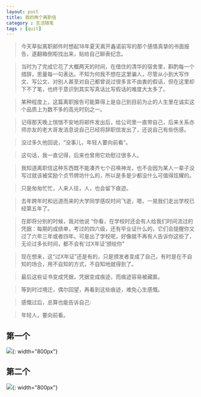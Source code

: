 ```yaml
---
layout: post
title: 我的两个离职信
category : 生活随笔
tags : [quit]
---
```


>今天草拟离职邮件时想起18年夏天离开鑫诺前写的那个感情真挚的书面报告，遂翻箱倒柜找出来，贴给自己聊表纪念。

>当时为了完成它花了大概两天的时间，在借住的清华的宿舍里，斟酌每一个措辞，思量每一句表达。不知为何我不想在这里骗人，尽管从小到大写作文、写公文、对别人甚至对自己都曾说过很多言不由衷的假话，但在这里却下不了笔，也终于意识到其实写真话比写假话的难度大太多了。

>某种程度上，这篇离职报告可能算得上是自己到目前为止的人生里在诚实这个品质上为数不多的高光时刻之一。

>记得那天晚上惴惴不安地将邮件发出后，给公司里一直带自己，后来关系亦师亦友的老大哥发消息说自己已经将辞职信发出了，还说自己有些伤感。

>没过多久他回说，“没事儿，年轻人要向前看”。

>这句话，我一直记得，后来也曾用它劝慰过很多人。

>我知道离职信这种东西既不能凑齐七个召唤神龙，也不会因为某人一辈子没写过就该被奖励个贞节牌坊什么的，所以是多是少都没什么可值得炫耀的。

>只是匆匆忙忙，人来人往，人，也会留下痕迹。

>去年跨年时和远道而来的大学同学感叹时间飞逝，嗯，一晃我们走出学校已经第五年了。

>在即将分别的时候，我对他说 “你看，在学校时还会有人给我们时间流过的凭据：每期的成绩单，考过的四六级，还有毕业证什么的，它们会提醒你又过了六年三年或者四年。可是出了学校呢，好像就不再有人告诉你这些了，无论过多长时间，都不会有‘过X年证’颁给你”

>现在想来，这“过X年证”还是有的，只是颁发者变成了自己，有时是在不自知的场合，用不自知的方式，不自知地就得到了。

>最后这些证书变成凭据，凭据变成痕迹，而痕迹容易被藏匿。

>等到时过境迁，偶尔回望，再看到这些痕迹，难免心生感慨。

>感慨过后，总算也能告诉自己:

>年轻人，要向前看。


## 第一个


![](   https://themeiwu.com/img/life/life20190305.PNG){: width="800px"}

## 第二个


![](   https://themeiwu.com/img/life/life2019030501.PNG){: width="800px"}
